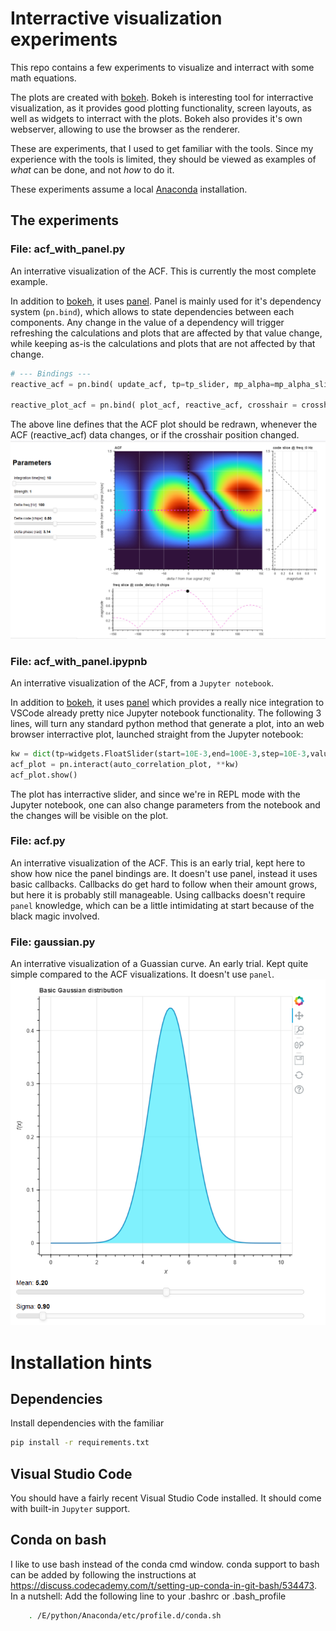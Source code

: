 # Interractive visualization experiments

This repo contains a few experiments to visualize and interract with some math equations.

The plots are created with [bokeh](https://bokeh.org/). Bokeh is interesting tool for interractive visualization, as it provides good plotting functionality, screen layouts, as well as widgets to interract with the plots. Bokeh also provides it's own webserver, allowing to use the browser as the renderer. 

These are experiments, that I used to get familiar with the tools. Since my experience with the tools is limited, they should be viewed as examples of *what* can be done, and not *how* to do it. 

These experiments assume a local [Anaconda](https://www.anaconda.com/) installation. 

## The experiments


### File: acf_with_panel.py
An interrative visualization of the ACF. This is currently the most complete example.  

In addition to [bokeh](https://bokeh.org/), it uses [panel](https://panel.holoviz.org/index.html). Panel is mainly used for it's dependency system (`pn.bind`), which allows to state dependencies between each components. Any change in the value of a dependency will trigger refreshing the calculations and plots that are affected by that value change, while keeping as-is the calculations and plots that are not affected by that change.

```python
# --- Bindings ---
reactive_acf = pn.bind( update_acf, tp=tp_slider, mp_alpha=mp_alpha_slider, mp_freq=mp_freq_slider, mp_code=mp_code_slider, mp_phase=mp_phase_slider)

reactive_plot_acf = pn.bind( plot_acf, reactive_acf, crosshair = crosshair.param.position)
```
The above line defines that the ACF plot should be redrawn, whenever the ACF (reactive_acf) data changes, or if the crosshair position changed.
![](./docs-img/acf_with_panel.png "ACF visualization UI")


### File: acf_with_panel.ipypnb

An interrative visualization of the ACF, from a `Jupyter notebook`. 

In addition to [bokeh](https://bokeh.org/), it uses [panel](https://panel.holoviz.org/index.html) which provides a really nice integration to VSCode already pretty nice Jupyter notebook functionality. The following 3 lines, will turn any standard python method that generate a plot, into an web browser interractive plot, launched straight from the Jupyter notebook:

```python
kw = dict(tp=widgets.FloatSlider(start=10E-3,end=100E-3,step=10E-3,value=20E-3))
acf_plot = pn.interact(auto_correlation_plot, **kw)
acf_plot.show()
```
The plot has interractive slider, and since we're in REPL mode with the Jupyter notebook, one can also change parameters from the notebook and the changes will be visible on the plot. 

### File: acf.py
An interrative visualization of the ACF. This is an early trial, kept here to show how nice the panel bindings are. It doesn't use panel, instead it uses basic callbacks. Callbacks do get hard to follow when their amount grows, but here it is probably still manageable. Using callbacks doesn't require `panel` knowledge, which can be a little intimidating at start because of the black magic involved.

### File: gaussian.py
An interrative visualization of a Guassian curve. An early trial. Kept quite simple compared to the ACF visualizations. It doesn't use `panel`.
![](./docs-img/gaussian.png "Gaussian visualization UI")

# Installation hints
## Dependencies
Install dependencies with the familiar
```sh
pip install -r requirements.txt
```
## Visual Studio Code
You should have a fairly recent Visual Studio Code installed. It should come with built-in `Jupyter` support.

## Conda on bash
I like to use bash instead of the conda cmd window. conda support to bash can be added by following the instructions at https://discuss.codecademy.com/t/setting-up-conda-in-git-bash/534473. In a nutshell:
Add the following line to your .bashrc or .bash_profile
```sh
    . /E/python/Anaconda/etc/profile.d/conda.sh
```

 